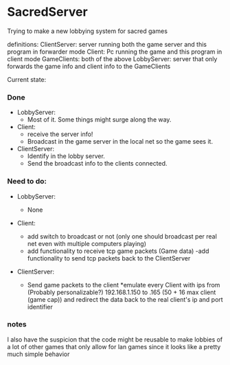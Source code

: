 # SacredServer
Trying to make a new lobbying system for sacred games

definitions:
  ClientServer: server running both the game server and this program in forwarder mode
  Client: Pc running the game and this program in client mode
  GameClients: both of the above
  LobbyServer: server that only forwards the game info and client info to the GameClients

Current state:

### Done
 * LobbyServer:
    - Most of it. Some things might surge along the way.
 * Client:
    - receive the server info!
    - Broadcast in the game server in the local net so the game sees it.
 * ClientServer:
    - Identify in the lobby server.
    - Send the broadcast info to the clients connected.

### Need to do:
 * LobbyServer:
    - None
 * Client:
    - add switch to broadcast or not (only one should broadcast per real net even with multiple computers playing)
    - add functionality to receive tcp game packets (Game data)
    -add  functionality to send tcp packets back to the ClientServer
   
 * ClientServer:
    - Send game packets to the client 
      *emulate every Client with ips from (Probably personalizable?) 192.168.1.150 to .165 (50 + 16 max client (game cap)) and redirect the data back to the real client's ip and port identifier
    
### notes
I also have the suspicion that the code might be reusable to make lobbies of a lot of other games that only allow for lan games since it looks like a pretty much simple behavior
